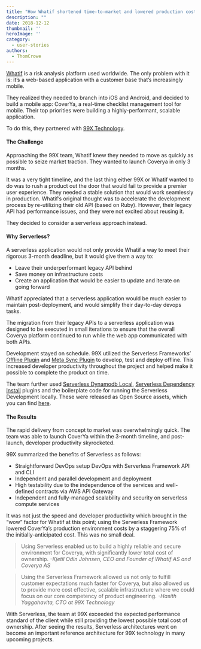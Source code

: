 ```yaml
---
title: "How Whatif shortened time-to-market and lowered production costs with Serverless"
description: ""
date: 2018-12-12
thumbnail: ''
heroImage: ''
category:
  - user-stories
authors: 
  - ThomCrowe
---
```


[Whatif](https://www.worktool.cloud/) is a risk analysis platform used worldwide. The only problem with it is: it’s a web-based application with a customer base that’s increasingly mobile.

They realized they needed to branch into iOS and Android, and decided to build a mobile app: CoverYa, a real-time checklist management tool for mobile. Their top priorities were building a highly-performant, scalable application.

To do this, they partnered with [99X Technology](https://www.99xtechnology.com/).

#### The Challenge

Approaching the 99X team, Whatif knew they needed to move as quickly as possible to seize market traction. They wanted to launch Coverya in only 3 months.

It was a very tight timeline, and the last thing either 99X or Whatif wanted to do was to rush a product out the door that would fail to provide a premier user experience. They needed a stable solution that would work seamlessly in production.
Whatif’s original thought was to accelerate the development process by re-utilizing their old API (based on Ruby). However, their legacy API had performance issues, and they were not excited about reusing it.

They decided to consider a serverless approach instead.

#### Why Serverless?

A serverless application would not only provide Whatif a way to meet their rigorous 3-month deadline, but it would give them a way to:

- Leave their underperformant legacy API behind
- Save money on infrastructure costs
- Create an application that would be easier to update and iterate on going forward

Whatif appreciated that a serverless application would be much easier to maintain post-deployment, and would simplify their day-to-day devops tasks.

The migration from their legacy APIs to a serverless application was designed to be executed in small iterations to ensure that the overall Coverya platform continued to run while the web app communicated with both APIs.

Development stayed on schedule. 99X utilized the Serverless Frameworks’ [Offline Plugin](https://github.com/dherault/serverless-offline) and [Meta Sync Plugin](https://github.com/serverless/serverless-meta-sync) to develop, test and deploy offline. This increased developer productivity throughout the project and helped make it possible to complete the product on time. 

The team further used [Serverless Dynamodb Local](https://github.com/99xt/serverless-dynamodb-local), [Serverless Dependency Install](https://github.com/99xt/serverless-dependency-install) plugins and the boilerplate code for running the Serverless Development locally. These were released as Open Source assets, which you can find [here](https://github.com/99xt).

#### The Results

The rapid delivery from concept to market was overwhelmingly quick. The team was able to launch CoverYa within the 3-month timeline, and post-launch, developer productivity skyrocketed.

99X summarized the benefits of Serverless as follows:
- Straightforward DevOps setup DevOps with Serverless Framework API and CLI
- Independent and parallel development and deployment
- High testability due to the independence of the services and well-defined contracts via AWS API Gateway
- Independent and fully-managed scalability and security on serverless compute services

It was not just the speed and developer productivity which brought in the “wow” factor for Whatif at this point; using the Serverless Framework lowered CoverYa’s production environment costs by a staggering 75% of the initially-anticipated cost. This was no small deal. 

> Using Serverless enabled us to build a highly reliable and secure environment for Coverya, with significantly lower total cost of ownership.
*-Kjetil Odin Johnsen, CEO and Founder of Whatif AS and Coverya AS*

> Using the Serverless Framework allowed us not only to fulfill customer expectations much faster for Coverya, but also allowed us to provide more cost effective, scalable infrastructure where we could focus on our core competency of product engineering.
*-Hasith Yaggahavita, CTO at 99X Technology*

With Serverless, the team at 99X exceeded the expected performance standard of the client while still providing the lowest possible total cost of ownership. After seeing the results, Serverless architectures went on become an important reference architecture for 99X technology in many upcoming projects. 
